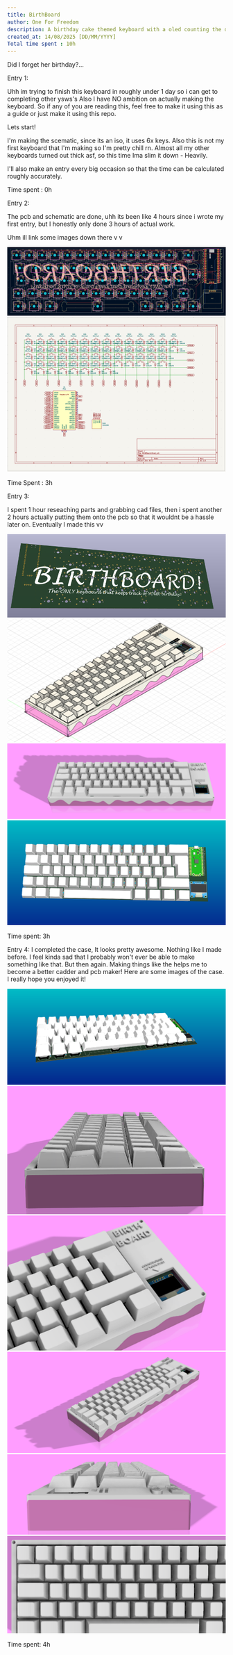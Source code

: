 ```yaml
---
title: BirthBoard
author: One For Freedom
description: A birthday cake themed keyboard with a oled counting the days down to your birthday.
created_at: 14/08/2025 [DD/MM/YYYY]
Total time spent : 10h
---
```


Did I forget her birthday?...

Entry 1:

Uhh im trying to finish this keyboard in roughly under 1 day so i can get to completing other ysws's Also I have NO ambition on actually making the keyboard. So if any of you are reading this, feel free to make it using this as a guide or just make it using this repo.

Lets start!

I'm making the scematic, since its an iso, it uses 6x keys. Also this is not my first keyboard that I'm making so I'm pretty chill rn. Almost all my other keyboards turned out thick asf, so this time Ima slim it down - Heavily.

I'll also make an entry every big occasion so that the time can be calculated roughly accurately. 

Time spent : 0h


Entry 2:

The pcb and schematic are done, uhh its been like 4 hours since i wrote my first entry, but I honestly only done 3 hours of actual work.
                                     
Uhm ill link some images down there v v

![](images/PCB.png)
![](images/Schematic.png)

Time Spent : 3h

Entry 3: 

I spent 1 hour reseaching parts and grabbing cad files, then i spent another 2 hours actually putting them onto the pcb so that it wouldnt be a hassle later on. Eventually I made this vv

![](images/3DB.png)
![](images/3DD.png)
![](images/3DF.png)
![](images/3DFF.png)

Time spent: 3h

Entry 4: I completed the case, It looks pretty awesome. Nothing like I made before. I feel kinda sad that I probably won't ever be able to make something like that. But then again. Making things like the helps me to become a better cadder and pcb maker!
Here are some images of the case. I really hope you enjoyed it!

![](images/3DFM.png)
![](images/3DS.png)
![](images/3DSCU.png)
![](images/3DSM.png)
![](images/3DSR.png)
![](images/3DT.png)

Time spent: 4h
